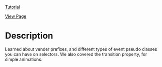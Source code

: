 [Tutorial](https://www.digitalocean.com/community/tutorials/how-to-use-links-and-buttons-with-state-pseudo-classes-in-css)

[View Page](https://bsmrdel101.github.io/HTML-CSS-Practice/tutorial_8/)

# Description

Learned about vender prefixes, and different types of event pseudo classes you can have on selectors. We also covered the transition property, for simple animations.
